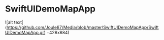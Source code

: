 # SwiftUIDemoMapApp

![alt text](https://github.com/Joule87/Media/blob/master/SwiftUIDemoMapApp/SwiftUIDemoMapApp.gif =428x884)
